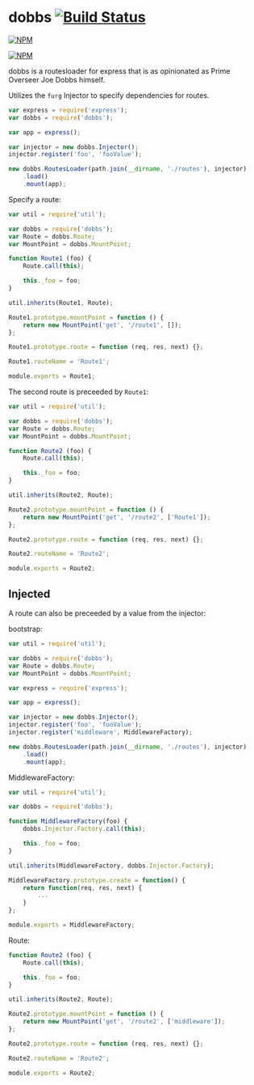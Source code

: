 # dobbs [![Build Status](https://travis-ci.org/zaphod1984/dobbs.png)](https://travis-ci.org/zaphod1984/dobbs)

[![NPM](https://nodei.co/npm/dobbs.png)](https://nodei.co/npm/dobbs/)

[![NPM](https://nodei.co/npm-dl/dobbs.png?months=3)](https://nodei.co/npm/dobbs/)

dobbs is a routesloader for express that is as opinionated as Prime Overseer Joe Dobbs himself.

Utilizes the `furg` Injector to specify dependencies for routes.

````javascript
var express = require('express');
var dobbs = require('dobbs');

var app = express();

var injector = new dobbs.Injector();
injector.register('foo', 'fooValue');

new dobbs.RoutesLoader(path.join(__dirname, './routes'), injector)
    .load()
    .mount(app);
````

Specify a route:
````javascript
var util = require('util');

var dobbs = require('dobbs');
var Route = dobbs.Route;
var MountPoint = dobbs.MountPoint;

function Route1 (foo) {
    Route.call(this);

    this._foo = foo;
}

util.inherits(Route1, Route);

Route1.prototype.mountPoint = function () {
    return new MountPoint('get', '/route1', []);
};

Route1.prototype.route = function (req, res, next) {};

Route1.routeName = 'Route1';

module.exports = Route1;
````

The second route is preceeded by `Route1`:
````javascript
var util = require('util');

var dobbs = require('dobbs');
var Route = dobbs.Route;
var MountPoint = dobbs.MountPoint;

function Route2 (foo) {
    Route.call(this);

    this._foo = foo;
}

util.inherits(Route2, Route);

Route2.prototype.mountPoint = function () {
    return new MountPoint('get', '/route2', ['Route1']);
};

Route2.prototype.route = function (req, res, next) {};

Route2.routeName = 'Route2';

module.exports = Route2;
````

## Injected

A route can also be preceeded by a value from the injector:

bootstrap:
````javascript
var util = require('util');

var dobbs = require('dobbs');
var Route = dobbs.Route;
var MountPoint = dobbs.MountPoint;

var express = require('express');

var app = express();

var injector = new dobbs.Injector();
injector.register('foo', 'fooValue');
injector.register('middleware', MiddlewareFactory);

new dobbs.RoutesLoader(path.join(__dirname, './routes'), injector)
    .load()
    .mount(app);

````
MiddlewareFactory:
````javascript
var util = require('util');

var dobbs = require('dobbs');

function MiddlewareFactory(foo) {
    dobbs.Injector.Factory.call(this);

    this._foo = foo;
}

util.inherits(MiddlewareFactory, dobbs.Injector.Factory);

MiddlewareFactory.prototype.create = function() {
    return function(req, res, next) {
        ...
    }
};

module.exports = MiddlewareFactory;
````

Route:
````javascript
function Route2 (foo) {
    Route.call(this);

    this._foo = foo;
}

util.inherits(Route2, Route);

Route2.prototype.mountPoint = function () {
    return new MountPoint('get', '/route2', ['middleware']);
};

Route2.prototype.route = function (req, res, next) {};

Route2.routeName = 'Route2';

module.exports = Route2;
````
